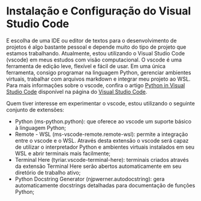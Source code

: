# Instalação e Configuração do Visual Studio Code
E escolha de uma IDE ou editor de textos para o desenvolvimento de projetos é algo bastante pessoal e depende muito do tipo de projeto que estamos trabalhando. Atualmente, estou utilizando o Visual Studio Code (vscode) em meus estudos com visão computacional. O vscode é uma ferramenta de edição leve, flexível e fácil de usar. Em uma única ferramenta, consigo programar na linguagem Python, gerenciar ambientes virtuais, trabalhar com arquivos markdown e integrar meu projeto ao WSL. Para mais informações sobre o vscode, confira o artigo [Python in Visual Studio Code](https://code.visualstudio.com/docs/languages/python) disponível na página do [Visual Studio Code](https://code.visualstudio.com/).

Quem tiver interesse em experimentar o vscode, estou utilizando o seguinte conjunto de extensões:
* Python (ms-python.python): que oferece ao vscode um suporte básico à linguagem Python;
* Remote - WSL (ms-vscode-remote.remote-wsl): permite a integração entre o vscode e o WSL. Através desta extensão o vscode será capaz de utilizar o interpretador Python e ambientes virtuais instalados em seu WSL e abrir terminais mais facilmente;
* Terminal Here (tyriar.vscode-terminal-here): terminais criados através da extensão Terminal Here serão abertos automaticamente em seu diretório de trabalho ativo;
* Python Docstring Generator (njpwerner.autodocstring): gera automaticamente docstrings detalhadas para documentação de funções Python;